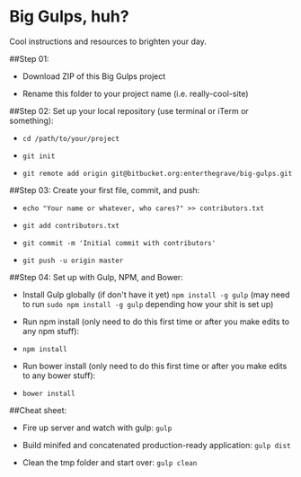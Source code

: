 Big Gulps, huh?
===============

Cool instructions and resources to brighten your day.


##Step 01:

- Download ZIP of this Big Gulps project

- Rename this folder to your project name (i.e. really-cool-site)


##Step 02: Set up your local repository (use terminal or iTerm or something):

- `cd /path/to/your/project`

- `git init`

- `git remote add origin git@bitbucket.org:enterthegrave/big-gulps.git`


##Step 03: Create your first file, commit, and push:

- `echo "Your name or whatever, who cares?" >> contributors.txt`

- `git add contributors.txt`

- `git commit -m 'Initial commit with contributors'`

- `git push -u origin master`


##Step 04: Set up with Gulp, NPM, and Bower:

- Install Gulp globally (if don't have it yet) `npm install -g gulp` (may need to run `sudo npm install -g gulp` depending how your shit is set up)

- Run npm install (only need to do this first time or after you make edits to any npm stuff):

- `npm install`

- Run bower install (only need to do this first time or after you make edits to any bower stuff):

- `bower install`


##Cheat sheet:

- Fire up server and watch with gulp: `gulp`

- Build minifed and concatenated production-ready application: `gulp dist`

- Clean the tmp folder and start over: `gulp clean`